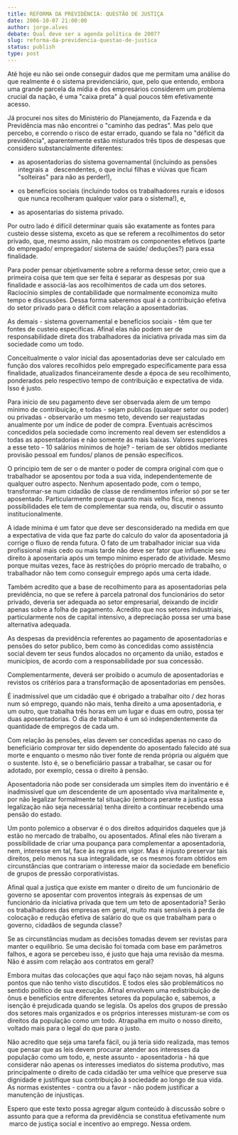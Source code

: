 ```yaml
---
title: REFORMA DA PREVIDÊNCIA: QUESTÃO DE JUSTIÇA
date: 2006-10-07 21:00:00
author: jorge.alves
debate: Qual deve ser a agenda política de 2007?
slug: reforma-da-previdencia-questao-de-justica
status: publish 
type: post
---
```


Até hoje eu não
sei onde conseguir dados que me permitam uma análise do que realmente é o
sistema previdenciário, que, pelo que entendo, embora uma grande parcela da
mídia e dos empresários considerem um problema crucial da nação, é uma "caixa
preta" à qual poucos têm efetivamente acesso. 


Já procurei nos
sites do Ministério do Planejamento, da Fazenda e da Previdência mas não
encontrei o "caminho das pedras". Mas pelo que percebo, e correndo o risco de
estar errado, quando se fala no "déficit da previdência", aparentemente estão
misturados três tipos de despesas que considero substancialmente diferentes: 


- as aposentadorias do
sistema governamental (incluindo as pensões integrais a   descendentes,
o que inclui filhas e viúvas que ficam "solteiras" para não as perder!), 


- os benefícios sociais
(incluindo todos os trabalhadores rurais e idosos que nunca recolheram qualquer
valor para o sistema!), e, 


- as aposentarias do sistema
privado.


Por outro lado é difícil
determinar quais são exatamente as fontes para custeio desse sistema, exceto as
que se referem a recolhimentos do setor privado, que, mesmo assim, não mostram
os componentes efetivos (parte do empregado/ empregador/ sistema de saúde/ deduções?)
para essa finalidade.


Para poder pensar objetivamente
sobre a reforma desse setor, creio que a primeira coisa que tem que ser feita é
separar as despesas por sua finalidade e associá-las aos recolhimentos de cada
um dos setores. Raciocínio simples de contabilidade que normalmente economiza
muito tempo e discussões. Dessa forma saberemos qual é a contribuição efetiva do
setor privado para o déficit com relação a aposentadorias. 


As demais - sistema
governamental e benefícios sociais - têm que ter fontes de custeio especificas.
Afinal elas não podem ser de responsabilidade direta dos trabalhadores da
iniciativa privada mas sim da sociedade como um todo.


Conceitualmente o valor
inicial das aposentadorias deve ser calculado em função dos valores recolhidos
pelo empregado especificamente para essa finalidade, atualizados
financeiramente desde a época de seu recolhimento, ponderados pelo respectivo
tempo de contribuição e expectativa de vida. Isso é justo.


Para inicio de seu pagamento deve
ser observada alem de um tempo mínimo de contribuição, e todas - sejam publicas
(qualquer setor ou poder) ou privadas - observarão um mesmo teto, devendo ser
reajustadas anualmente por um índice de poder de compra. Eventuais acréscimos
concedidos pela sociedade como incremento real devem ser estendidos a todas as
aposentadorias e não somente ás mais baixas. Valores superiores a esse teto -
10 salários mínimos de hoje? - teriam de ser obtidos mediante provisão pessoal
em fundos/ planos de pensão específicos.


O principio tem de ser o de
manter o poder de compra original com que o trabalhador se aposentou por toda a
sua vida, independentemente de qualquer outro aspecto. Nenhum aposentado pode,
com o tempo, transformar-se num cidadão de classe de rendimentos inferior só
por se ter aposentado. Particularmente porque quanto mais velho fica, menos
possibilidades ele tem de complementar sua renda, ou, discutir o assunto institucionalmente.


A idade mínima é um fator que
deve ser desconsiderado na medida em que a expectativa de vida que faz parte do
calculo do valor da aposentadoria já corrige o fluxo de renda futura. O fato de
um trabalhador iniciar sua vida profissional mais cedo ou mais tarde não deve
ser fator que influencie seu direito à aposentaria após um tempo mínimo
esperado de atividade. Mesmo porque muitas vezes, face às restrições do próprio
mercado de trabalho, o trabalhador não tem como conseguir emprego após uma
certa idade.


Também acredito que a base de
recolhimento para as aposentadorias pela previdência, no que se refere à
parcela patronal dos funcionários do setor privado, deveria ser adequada ao
setor empresarial, deixando de incidir apenas sobre a folha de pagamento.
Acredito que nos setores industriais, particularmente nos de capital intensivo,
a depreciação possa ser uma base alternativa adequada. 


As despesas da previdência
referentes ao pagamento de aposentadorias e pensões do setor publico, bem como às
concedidas como assistência social devem ter seus fundos alocados no orçamento
da união, estados e municípios, de acordo com a responsabilidade por sua
concessão.


Complementarmente, deverá ser
proibido o acumulo de aposentadorias e revistos os critérios para a
transformação de aposentadorias em pensões. 


É inadmissível que um cidadão
que é obrigado a trabalhar oito / dez horas num só emprego, quando não mais,
tenha direito a uma aposentadoria, e um outro, que trabalha três horas em um
lugar e duas em outro, possa ter duas aposentadorias. O dia de trabalho é um só
independentemente da quantidade de empregos de cada um.


Com relação às pensões, elas
devem ser concedidas apenas no caso do beneficiário comprovar ter sido
dependente do aposentado falecido até sua morte e enquanto o mesmo não tiver
fonte de renda própria ou alguém que o sustente. Isto é, se o beneficiário
passar a trabalhar, se casar ou for adotado, por exemplo, cessa o direito à
pensão. 


Aposentadoria não pode ser
considerada um simples item do inventário e é inadmissível que um descendente de
um aposentado viva maritalmente e, por não legalizar formalmente tal situação
(embora perante a justiça essa legalização não seja necessária) tenha direito a
continuar recebendo uma pensão do estado.


Um ponto polemico a observar
é o dos direitos adquiridos daqueles que já estão no mercado de trabalho, ou
aposentados. Afinal eles não tiveram a possibilidade de criar uma poupança para
complementar a aposentadoria, nem, interesse em tal, face às regras em vigor. Mas
é injusto preservar tais direitos, pelo menos na sua integralidade, se os
mesmos foram obtidos em circunstâncias que contrariam o interesse maior da
sociedade em beneficio de grupos de pressão corporativistas. 


Afinal qual a justiça que
existe em manter o direito de um funcionário de governo se aposentar com
proventos integrais às expensas de um funcionário da iniciativa privada que tem
um teto de aposentadoria? Serão os trabalhadores das empresas em geral, muito
mais sensíveis à perda de colocação e redução efetiva de salário do que os que
trabalham para o governo, cidadãos de segunda classe?


Se as circunstâncias mudam as
decisões tomadas devem ser revistas para manter o equilíbrio. Se uma decisão
foi tomada com base em parâmetros falhos, e agora se percebeu isso, é justo que
haja uma revisão da mesma. Não é assim com relação aos contratos em geral? 


Embora muitas das colocações
que aqui faço não sejam novas, há alguns pontos que não tenho visto discutidos.
E todos eles são problemáticos no sentido político de sua execução. Afinal
envolvem uma redistribuição de ônus e benefícios entre diferentes setores da
população e, sabemos, a isenção é prejudicada quando se legisla. Os apelos dos
grupos de pressão dos setores mais organizados e os próprios interesses
misturam-se com os direitos da população como um todo. Atrapalha em muito o
nosso direito, voltado mais para o legal do que para o justo.


Não acredito que seja uma
tarefa fácil, ou já teria sido realizada, mas temos que pensar que as leis devem
procurar atender aos interesses da população como um todo, e, neste assunto -
aposentadoria - há que considerar não apenas os interesses imediatos do sistema
produtivo, mas principalmente o direito de cada cidadão ter uma velhice que
preserve sua dignidade e justifique sua contribuição à sociedade ao longo de
sua vida. As normas existentes - contra ou a favor - não podem justificar a
manutenção de injustiças. 


Espero que este texto possa
agregar algum conteúdo à discussão sobre o assunto para que a reforma da
previdência se constitua efetivamente num  marco de justiça social e incentivo ao
emprego. Nessa ordem.


